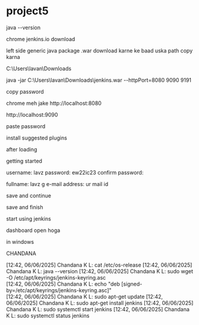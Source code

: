 # project5

java --version

chrome
jenkins.io
download

left side 
generic java package .war
download  karne ke baad uska path copy karna

C:\Users\lavan\Downloads


java -jar C:\Users\lavan\Downloads\jenkins.war --httpPort=8080     9090     9191



copy password

chrome meh jake 
http://localhost:8080

http://localhost:9090


paste password


install suggested plugins

after loading


getting started

username: lavz
password: ew22ic23
confirm password:

fullname: lavz g
e-mail address: ur mail id


save and continue




save and finish


start using jenkins

dashboard open hoga



in windows





CHANDANA

[12:42, 06/06/2025] Chandana K L: cat /etc/os-release
[12:42, 06/06/2025] Chandana K L: java --version
[12:42, 06/06/2025] Chandana K L: sudo wget -O /etc/apt/keyrings/jenkins-keyring.asc \
[12:42, 06/06/2025] Chandana K L: echo "deb [signed-by=/etc/apt/keyrings/jenkins-keyring.asc]" \
[12:42, 06/06/2025] Chandana K L: sudo apt-get update
[12:42, 06/06/2025] Chandana K L: sudo apt-get install jenkins
[12:42, 06/06/2025] Chandana K L: sudo systemctl start jenkins
[12:42, 06/06/2025] Chandana K L: sudo systemctl status jenkins
